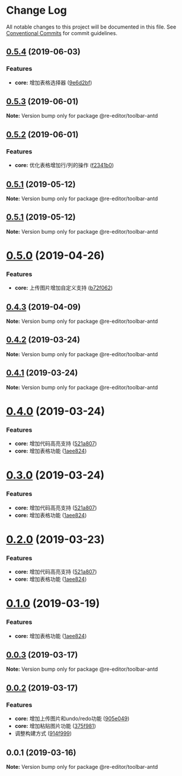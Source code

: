 # Change Log

All notable changes to this project will be documented in this file.
See [Conventional Commits](https://conventionalcommits.org) for commit guidelines.

## [0.5.4](https://github.com/wowlusitong/re-editor/compare/v0.5.3...v0.5.4) (2019-06-03)


### Features

* **core:** 增加表格选择器 ([9e6d2bf](https://github.com/wowlusitong/re-editor/commit/9e6d2bf))





## [0.5.3](https://github.com/wowlusitong/re-editor/compare/v0.5.2...v0.5.3) (2019-06-01)

**Note:** Version bump only for package @re-editor/toolbar-antd





## [0.5.2](https://github.com/wowlusitong/re-editor/compare/v0.5.1...v0.5.2) (2019-06-01)


### Features

* **core:** 优化表格增加行/列的操作 ([f2341b0](https://github.com/wowlusitong/re-editor/commit/f2341b0))





## [0.5.1](https://github.com/wowlusitong/re-editor/compare/v0.5.0...v0.5.1) (2019-05-12)

**Note:** Version bump only for package @re-editor/toolbar-antd





## [0.5.1](https://github.com/wowlusitong/re-editor/compare/v0.5.0...v0.5.1) (2019-05-12)

**Note:** Version bump only for package @re-editor/toolbar-antd





# [0.5.0](https://github.com/wowlusitong/re-editor/compare/v0.4.3...v0.5.0) (2019-04-26)


### Features

* **core:** 上传图片增加自定义支持 ([b72f062](https://github.com/wowlusitong/re-editor/commit/b72f062))





## [0.4.3](https://github.com/wowlusitong/re-editor/compare/v0.4.2...v0.4.3) (2019-04-09)

**Note:** Version bump only for package @re-editor/toolbar-antd





## [0.4.2](https://github.com/wowlusitong/re-editor/compare/v0.4.1...v0.4.2) (2019-03-24)

**Note:** Version bump only for package @re-editor/toolbar-antd





## [0.4.1](https://github.com/wowlusitong/re-editor/compare/v0.4.0...v0.4.1) (2019-03-24)

**Note:** Version bump only for package @re-editor/toolbar-antd





# [0.4.0](https://github.com/wowlusitong/re-editor/compare/v0.0.3...v0.4.0) (2019-03-24)


### Features

* **core:** 增加代码高亮支持 ([521a807](https://github.com/wowlusitong/re-editor/commit/521a807))
* **core:** 增加表格功能 ([1aee824](https://github.com/wowlusitong/re-editor/commit/1aee824))





# [0.3.0](https://github.com/wowlusitong/re-editor/compare/v0.0.3...v0.3.0) (2019-03-24)


### Features

* **core:** 增加代码高亮支持 ([521a807](https://github.com/wowlusitong/re-editor/commit/521a807))
* **core:** 增加表格功能 ([1aee824](https://github.com/wowlusitong/re-editor/commit/1aee824))





# [0.2.0](https://github.com/wowlusitong/re-editor/compare/v0.0.3...v0.2.0) (2019-03-23)


### Features

* **core:** 增加代码高亮支持 ([521a807](https://github.com/wowlusitong/re-editor/commit/521a807))
* **core:** 增加表格功能 ([1aee824](https://github.com/wowlusitong/re-editor/commit/1aee824))





# [0.1.0](https://github.com/wowlusitong/re-editor/compare/v0.0.3...v0.1.0) (2019-03-19)


### Features

* **core:** 增加表格功能 ([1aee824](https://github.com/wowlusitong/re-editor/commit/1aee824))





## [0.0.3](https://github.com/wowlusitong/re-editor/compare/v0.0.2...v0.0.3) (2019-03-17)

**Note:** Version bump only for package @re-editor/toolbar-antd





## [0.0.2](https://github.com/wowlusitong/re-editor/compare/v0.0.1...v0.0.2) (2019-03-17)


### Features

* **core:** 增加上传图片和undo/redo功能 ([905e049](https://github.com/wowlusitong/re-editor/commit/905e049))
* **core:** 增加粘贴图片功能 ([375f981](https://github.com/wowlusitong/re-editor/commit/375f981))
* 调整构建方式 ([914f999](https://github.com/wowlusitong/re-editor/commit/914f999))





## 0.0.1 (2019-03-16)

**Note:** Version bump only for package @re-editor/toolbar-antd
